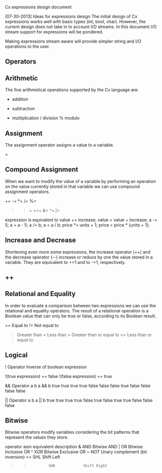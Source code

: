 Cx expressions design document

[07-30-2013] Ideas for expressions design
The initial design of Cx expressions works well with basic types (int, bool, char).
However, the current design does not take in to account I/O streams. In this
document I/O stream support for expressions will be pondered.

Making expressions stream aware will provide simpler string and I/O operations
to the user.

Operators
--------------------------------------

Arithmetic
--------------------------------------
The five arithmetical operations supported by the Cx language are:

+	addition
-	subtraction
*	multiplication
/	division
%	modulo

Assignment
--------------------------------------
The assignment operator assigns a value to a variable.

=

Compound Assignment
--------------------------------------
When we want to modify the value of a variable by performing an operation on the
value currently stored in that variable we can use compound assignment
operators.

+=
-=
*=
/=
%=
>>=
<<=
&=
^=
|=

expression              is equivalent to
value += increase;	value = value + increase;
a -= 5;                 a = a - 5;
a /= b;                 a = a / b;
price *= units + 1;	price = price * (units + 1);


Increase and Decrease
--------------------------------------
Shortening even more some expressions, the increase operator (++) and the
decrease operator (--) increase or reduce by one the value stored in a variable.
They are equivalent to +=1 and to -=1, respectively.

++
--

Relational and Equality
--------------------------------------
In order to evaluate a comparison between two expressions we can use the
relational and equality operators. The result of a relational operation is a
Boolean value that can only be true or false, according to its Boolean result.

==	Equal to
!=	Not equal to
>	Greater than
<	Less than
>=	Greater than or equal to
<=	Less than or equal to

Logical
--------------------------------------
! Operator
Inverse of boolean expression

!(true expression) == false
!(false expression) == true

&& Operator
a	b	a && b
true	true	true
true	false	false
false	true	false
false	false	false


|| Operator
a	b	a || b
true	true	true
true	false	true
false	true	true
false	false	false

Bitwise
--------------------------------------
Bitwise operators modify variables considering the bit patterns that represent the values they store.

operator	asm equivalent	description
&               AND             Bitwise AND
|               OR              Bitwise Inclusive OR
^               XOR             Bitwise Exclusive OR
~               NOT             Unary complement (bit inversion)
<<              SHL             Shift Left
>>              SHR             Shift Right
